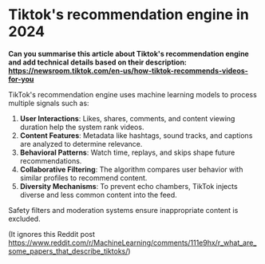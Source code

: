 # Tiktok's recommendation engine in 2024 

**Can you summarise this article about Tiktok's recommendation engine and add technical details based on their description: https://newsroom.tiktok.com/en-us/how-tiktok-recommends-videos-for-you**

TikTok's recommendation engine uses machine learning models to process multiple signals such as:

1. **User Interactions**: Likes, shares, comments, and content viewing duration help the system rank videos.
2. **Content Features**: Metadata like hashtags, sound tracks, and captions are analyzed to determine relevance.
3. **Behavioral Patterns**: Watch time, replays, and skips shape future recommendations.
4. **Collaborative Filtering**: The algorithm compares user behavior with similar profiles to recommend content.
5. **Diversity Mechanisms**: To prevent echo chambers, TikTok injects diverse and less common content into the feed.

Safety filters and moderation systems ensure inappropriate content is excluded.

(It ignores this Reddit post https://www.reddit.com/r/MachineLearning/comments/111e9hx/r_what_are_some_papers_that_describe_tiktoks/)
